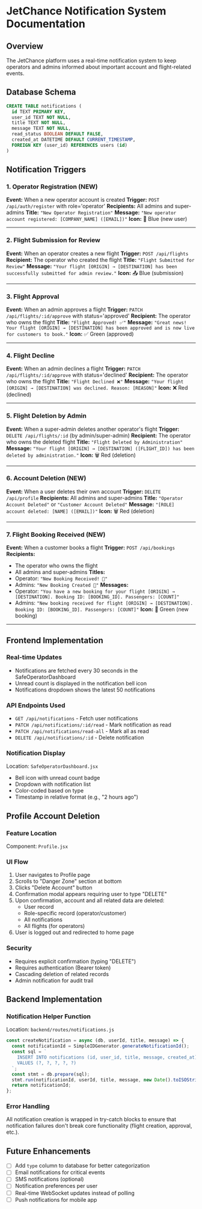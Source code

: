 # JetChance Notification System Documentation

## Overview
The JetChance platform uses a real-time notification system to keep operators and admins informed about important account and flight-related events.

## Database Schema

```sql
CREATE TABLE notifications (
  id TEXT PRIMARY KEY,
  user_id TEXT NOT NULL,
  title TEXT NOT NULL,
  message TEXT NOT NULL,
  read_status BOOLEAN DEFAULT FALSE,
  created_at DATETIME DEFAULT CURRENT_TIMESTAMP,
  FOREIGN KEY (user_id) REFERENCES users (id)
)
```

## Notification Triggers

### 1. Operator Registration (NEW)
**Event:** When a new operator account is created
**Trigger:** `POST /api/auth/register` with role='operator'
**Recipients:** All admins and super-admins
**Title:** `"New Operator Registration"`
**Message:** `"New operator account registered: [COMPANY_NAME] ([EMAIL])"`
**Icon:** 👤 Blue (new user)

---

### 2. Flight Submission for Review
**Event:** When an operator creates a new flight
**Trigger:** `POST /api/flights`
**Recipient:** The operator who created the flight
**Title:** `"Flight Submitted for Review"`
**Message:** `"Your flight [ORIGIN] → [DESTINATION] has been successfully submitted for admin review."`
**Icon:** 📤 Blue (submission)

---

### 3. Flight Approval
**Event:** When an admin approves a flight
**Trigger:** `PATCH /api/flights/:id/approve` with status='approved'
**Recipient:** The operator who owns the flight
**Title:** `"Flight Approved! ✅"`
**Message:** `"Great news! Your flight [ORIGIN] → [DESTINATION] has been approved and is now live for customers to book."`
**Icon:** ✅ Green (approved)

---

### 4. Flight Decline
**Event:** When an admin declines a flight
**Trigger:** `PATCH /api/flights/:id/approve` with status='declined'
**Recipient:** The operator who owns the flight
**Title:** `"Flight Declined ❌"`
**Message:** `"Your flight [ORIGIN] → [DESTINATION] was declined. Reason: [REASON]"`
**Icon:** ❌ Red (declined)

---

### 5. Flight Deletion by Admin
**Event:** When a super-admin deletes another operator's flight
**Trigger:** `DELETE /api/flights/:id` (by admin/super-admin)
**Recipient:** The operator who owns the deleted flight
**Title:** `"Flight Deleted by Administration"`
**Message:** `"Your flight [ORIGIN] → [DESTINATION] ([FLIGHT_ID]) has been deleted by administration."`
**Icon:** 🗑️ Red (deletion)

---

### 6. Account Deletion (NEW)
**Event:** When a user deletes their own account
**Trigger:** `DELETE /api/profile`
**Recipients:** All admins and super-admins
**Title:** `"Operator Account Deleted"` or `"Customer Account Deleted"`
**Message:** `"[ROLE] account deleted: [NAME] ([EMAIL])"`
**Icon:** 🗑️ Red (deletion)

---

### 7. Flight Booking Received (NEW)
**Event:** When a customer books a flight
**Trigger:** `POST /api/bookings`
**Recipients:** 
- The operator who owns the flight
- All admins and super-admins
**Titles:** 
- Operator: `"New Booking Received! 🎉"`
- Admins: `"New Booking Created 🎉"`
**Messages:** 
- Operator: `"You have a new booking for your flight [ORIGIN] → [DESTINATION]. Booking ID: [BOOKING_ID]. Passengers: [COUNT]"`
- Admins: `"New booking received for flight [ORIGIN] → [DESTINATION]. Booking ID: [BOOKING_ID]. Passengers: [COUNT]"`
**Icon:** 🎉 Green (new booking)

---

## Frontend Implementation

### Real-time Updates
- Notifications are fetched every 30 seconds in the SafeOperatorDashboard
- Unread count is displayed in the notification bell icon
- Notifications dropdown shows the latest 50 notifications

### API Endpoints Used
- `GET /api/notifications` - Fetch user notifications
- `PATCH /api/notifications/:id/read` - Mark notification as read
- `PATCH /api/notifications/read-all` - Mark all as read
- `DELETE /api/notifications/:id` - Delete notification

### Notification Display
Location: `SafeOperatorDashboard.jsx`
- Bell icon with unread count badge
- Dropdown with notification list
- Color-coded based on type
- Timestamp in relative format (e.g., "2 hours ago")

## Profile Account Deletion

### Feature Location
Component: `Profile.jsx`

### UI Flow
1. User navigates to Profile page
2. Scrolls to "Danger Zone" section at bottom
3. Clicks "Delete Account" button
4. Confirmation modal appears requiring user to type "DELETE"
5. Upon confirmation, account and all related data are deleted:
   - User record
   - Role-specific record (operator/customer)
   - All notifications
   - All flights (for operators)
6. User is logged out and redirected to home page

### Security
- Requires explicit confirmation (typing "DELETE")
- Requires authentication (Bearer token)
- Cascading deletion of related records
- Admin notification for audit trail

## Backend Implementation

### Notification Helper Function
Location: `backend/routes/notifications.js`

```javascript
const createNotification = async (db, userId, title, message) => {
  const notificationId = SimpleIDGenerator.generateNotificationId();
  const sql = `
    INSERT INTO notifications (id, user_id, title, message, created_at)
    VALUES (?, ?, ?, ?, ?)
  `;
  const stmt = db.prepare(sql);
  stmt.run(notificationId, userId, title, message, new Date().toISOString());
  return notificationId;
};
```

### Error Handling
All notification creation is wrapped in try-catch blocks to ensure that notification failures don't break core functionality (flight creation, approval, etc.).

## Future Enhancements
- [ ] Add `type` column to database for better categorization
- [ ] Email notifications for critical events
- [ ] SMS notifications (optional)
- [ ] Notification preferences per user
- [ ] Real-time WebSocket updates instead of polling
- [ ] Push notifications for mobile app
